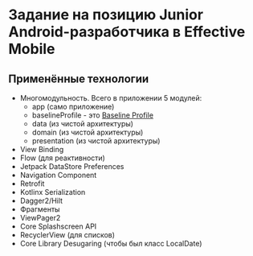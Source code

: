 # Задание на позицию Junior Android-разработчика в Effective Mobile

## Применённые технологии

- Многомодульность. Всего в приложении 5 модулей:
    - app (само приложение)
    - baselineProfile -
      это [Baseline Profile](https://developer.android.com/topic/performance/baselineprofiles/overview)
    - data (из чистой архитектуры)
    - domain (из чистой архитектуры)
    - presentation (из чистой архитектуры)
- View Binding
- Flow (для реактивности)
- Jetpack DataStore Preferences
- Navigation Component
- Retrofit
- Kotlinx Serialization
- Dagger2/Hilt
- Фрагменты
- ViewPager2
- Core Splashscreen API
- RecyclerView (для списков)
- Core Library Desugaring (чтобы был класс LocalDate)
